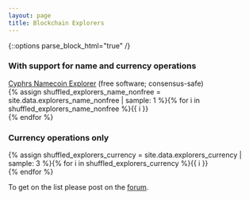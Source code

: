 ```yaml
---
layout: page
title: Blockchain Explorers
---
```


{::options parse_block_html="true" /}

### With support for name and currency operations

[Cyphrs Namecoin Explorer](https://namecoin.cyphrs.com/) (free software; consensus-safe)<br>
{% assign shuffled_explorers_name_nonfree = site.data.explorers_name_nonfree | sample: 1 %}{% for i in shuffled_explorers_name_nonfree %}{{ i }}<br>{% endfor %}

### Currency operations only

{% assign shuffled_explorers_currency = site.data.explorers_currency | sample: 3 %}{% for i in shuffled_explorers_currency %}{{ i }}<br>{% endfor %}

To get on the list please post on the [forum](https://forum.namecoin.org).
